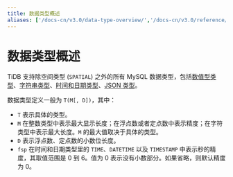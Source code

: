 ```yaml
---
title: 数据类型概述
aliases: ['/docs-cn/v3.0/data-type-overview/','/docs-cn/v3.0/reference/sql/data-types/overview/','/docs-cn/sql/datatype/','/docs-cn/v3.0/reference/sql/data-types/']
---
```


# 数据类型概述

TiDB 支持除空间类型 (`SPATIAL`) 之外的所有 MySQL 数据类型，包括[数值型类型](/data-type-numeric.md)、[字符串类型](/data-type-string.md)、[时间和日期类型](/data-type-date-and-time.md)、[JSON 类型](/data-type-json.md)。

数据类型定义一般为 `T(M[, D])`，其中：

* `T` 表示具体的类型。
* `M` 在整数类型中表示最大显示长度；在浮点数或者定点数中表示精度；在字符类型中表示最大长度。`M` 的最大值取决于具体的类型。
* `D` 表示浮点数、定点数的小数位长度。
* `fsp` 在时间和日期类型里的 `TIME`、`DATETIME` 以及 `TIMESTAMP` 中表示秒的精度，其取值范围是 0 到 6。值为 0 表示没有小数部分。如果省略，则默认精度为 0。
